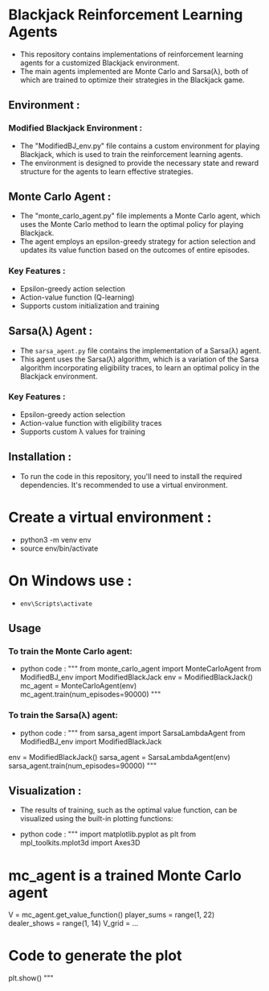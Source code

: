 # Blackjack Reinforcement Learning Agents 

- This repository contains implementations of reinforcement learning agents for a customized Blackjack environment. 
- The main agents implemented are Monte Carlo and Sarsa(λ), both of which are trained to optimize their strategies in the Blackjack game.

## Environment : 

### Modified Blackjack Environment : 
  - The "ModifiedBJ_env.py" file contains a custom environment for playing Blackjack, which is used to train the reinforcement learning agents. 
  - The environment is designed to provide the necessary state and reward structure for the agents to learn effective strategies.

## Monte Carlo Agent : 

- The "monte_carlo_agent.py" file implements a Monte Carlo agent, which uses the Monte Carlo method to learn the optimal policy for playing Blackjack. 
- The agent employs an epsilon-greedy strategy for action selection and updates its value function based on the outcomes of entire episodes.

### Key Features :
  - Epsilon-greedy action selection
  - Action-value function (Q-learning)
  - Supports custom initialization and training

## Sarsa(λ) Agent : 

- The `sarsa_agent.py` file contains the implementation of a Sarsa(λ) agent. 
- This agent uses the Sarsa(λ) algorithm, which is a variation of the Sarsa algorithm incorporating eligibility traces, to learn an optimal policy in the Blackjack environment.

### Key Features :
  - Epsilon-greedy action selection
  - Action-value function with eligibility traces
  - Supports custom λ values for training

## Installation : 
- To run the code in this repository, you'll need to install the required dependencies. It's recommended to use a virtual environment.


# Create a virtual environment : 
- python3 -m venv env
- source env/bin/activate 

# On Windows use : 
- `env\Scripts\activate`

## Usage

### To train the Monte Carlo agent:
- python code : 
"""
from monte_carlo_agent import MonteCarloAgent
from ModifiedBJ_env import ModifiedBlackJack
env = ModifiedBlackJack()
mc_agent = MonteCarloAgent(env)
mc_agent.train(num_episodes=90000)
"""

### To train the Sarsa(λ) agent:
- python code :
"""
from sarsa_agent import SarsaLambdaAgent
from ModifiedBJ_env import ModifiedBlackJack

env = ModifiedBlackJack()
sarsa_agent = SarsaLambdaAgent(env)
sarsa_agent.train(num_episodes=90000)
"""

## Visualization : 
- The results of training, such as the optimal value function, can be visualized using the built-in plotting functions:

- python code : 
"""
import matplotlib.pyplot as plt
from mpl_toolkits.mplot3d import Axes3D

# mc_agent is a trained Monte Carlo agent
V = mc_agent.get_value_function()
player_sums = range(1, 22)
dealer_shows = range(1, 14)
V_grid = ...
# Code to generate the plot
plt.show()
"""













